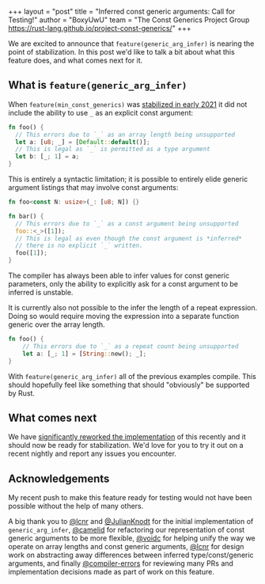 +++
layout = "post"
title = "Inferred const generic arguments: Call for Testing!"
author = "BoxyUwU"
team = "The Const Generics Project Group <https://rust-lang.github.io/project-const-generics/>"
+++

We are excited to announce that `feature(generic_arg_infer)` is nearing the point of stabilization. In this post we'd like to talk a bit about what this feature does, and what comes next for it.

## What is `feature(generic_arg_infer)`

When `feature(min_const_generics)` was [stabilized in early 2021](https://github.com/rust-lang/rust/pull/79135) it did not include the ability to use `_` as an explicit const argument:
```rust
fn foo() {
  // This errors due to `_` as an array length being unsupported
  let a: [u8; _] = [Default::default()];
  // This is legal as `_` is permitted as a type argument
  let b: [_; 1] = a;
}
```

This is entirely a syntactic limitation; it is possible to entirely elide generic argument listings that may involve const arguments:
```rust
fn foo<const N: usize>(_: [u8; N]) {}

fn bar() {
  // This errors due to `_` as a const argument being unsupported
  foo::<_>([1]);
  // This is legal as even though the const argument is *inferred*
  // there is no explicit `_` written.
  foo([1]);
}
```

The compiler has always been able to infer values for const generic parameters, only the ability to explicitly ask for a const argument to be inferred is unstable.

It is currently also not possible to the infer the length of a repeat expression. Doing so would require moving the expression into a separate function generic over the array length.

```rust
fn foo() {
    // This errors due to `_` as a repeat count being unsupported
    let a: [_; 1] = [String::new(); _];
}
```

With `feature(generic_arg_infer)` all of the previous examples compile. This should hopefully feel like something that should "obviously" be supported by Rust.

## What comes next

We have [significantly reworked the implementation](https://github.com/rust-lang/rust/pull/135272) of this recently and it should now be ready for stabilization. We'd love for you to try it out on a recent nightly and report any issues you encounter.

## Acknowledgements

My recent push to make this feature ready for testing would not have been possible without the help of many others.

A big thank you to [@lcnr][lcnr] and [@JulianKnodt][JulianKnodt] for the initial implementation of `generic_arg_infer`, [@camelid][camelid] for refactoring our representation of const generic arguments to be more flexible, [@voidc][voidc] for helping unify the way we operate on array lengths and const generic arguments, [@lcnr][lcnr] for design work on abstracting away differences between inferred type/const/generic arguments, and finally [@compiler-errors][compiler-errors] for reviewing many PRs and implementation decisions made as part of work on this feature.

[lcnr]: https://github.com/lcnr
[JulianKnodt]: https://github.com/JulianKnodt
[camelid]: https://github.com/camelid
[voidc]: https://github.com/voidc
[compiler-errors]: https://github.com/compiler-errors
